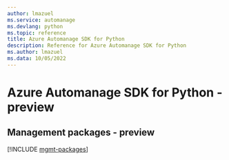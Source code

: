 ```yaml
---
author: lmazuel
ms.service: automanage
ms.devlang: python
ms.topic: reference
title: Azure Automanage SDK for Python
description: Reference for Azure Automanage SDK for Python
ms.author: lmazuel
ms.data: 10/05/2022
---
```

# Azure Automanage SDK for Python - preview

## Management packages - preview
[!INCLUDE [mgmt-packages](automanage-mgmt-index.md)]